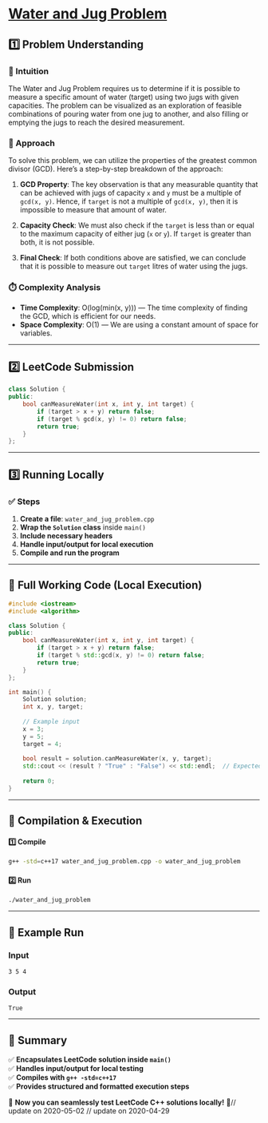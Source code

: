 # **[Water and Jug Problem](https://leetcode.com/problems/water-and-jug-problem/description/)**  

## **1️⃣ Problem Understanding**  
### **📌 Intuition**  
The Water and Jug Problem requires us to determine if it is possible to measure a specific amount of water (target) using two jugs with given capacities. The problem can be visualized as an exploration of feasible combinations of pouring water from one jug to another, and also filling or emptying the jugs to reach the desired measurement.

### **🚀 Approach**  
To solve this problem, we can utilize the properties of the greatest common divisor (GCD). Here’s a step-by-step breakdown of the approach:

1. **GCD Property**: The key observation is that any measurable quantity that can be achieved with jugs of capacity `x` and `y` must be a multiple of `gcd(x, y)`. Hence, if `target` is not a multiple of `gcd(x, y)`, then it is impossible to measure that amount of water.

2. **Capacity Check**: We must also check if the `target` is less than or equal to the maximum capacity of either jug (`x` or `y`). If `target` is greater than both, it is not possible.

3. **Final Check**: If both conditions above are satisfied, we can conclude that it is possible to measure out `target` litres of water using the jugs.

### **⏱️ Complexity Analysis**  
- **Time Complexity**: O(log(min(x, y))) — The time complexity of finding the GCD, which is efficient for our needs.  
- **Space Complexity**: O(1) — We are using a constant amount of space for variables.

---  

## **2️⃣ LeetCode Submission**  
```cpp
class Solution {
public:
    bool canMeasureWater(int x, int y, int target) {
        if (target > x + y) return false;
        if (target % gcd(x, y) != 0) return false;
        return true;
    }
};
```  

---  

## **3️⃣ Running Locally**  
### **✅ Steps**  
1. **Create a file**: `water_and_jug_problem.cpp`  
2. **Wrap the `Solution` class** inside `main()`  
3. **Include necessary headers**  
4. **Handle input/output for local execution**  
5. **Compile and run the program**  

---  

## **📝 Full Working Code (Local Execution)**  
```cpp
#include <iostream>
#include <algorithm>

class Solution {
public:
    bool canMeasureWater(int x, int y, int target) {
        if (target > x + y) return false;
        if (target % std::gcd(x, y) != 0) return false;
        return true;
    }
};

int main() {
    Solution solution;
    int x, y, target;
    
    // Example input
    x = 3; 
    y = 5; 
    target = 4;
    
    bool result = solution.canMeasureWater(x, y, target);
    std::cout << (result ? "True" : "False") << std::endl;  // Expected output: True
    
    return 0;
}
```  

---  

## **🔧 Compilation & Execution**  
#### **1️⃣ Compile**  
```bash
g++ -std=c++17 water_and_jug_problem.cpp -o water_and_jug_problem
```  

#### **2️⃣ Run**  
```bash
./water_and_jug_problem
```  

---  

## **🎯 Example Run**  
### **Input**  
```
3 5 4
```  
### **Output**  
```
True
```  

---  

## **📌 Summary**  
✅ **Encapsulates LeetCode solution inside `main()`**  
✅ **Handles input/output for local testing**  
✅ **Compiles with `g++ -std=c++17`**  
✅ **Provides structured and formatted execution steps**  

🚀 **Now you can seamlessly test LeetCode C++ solutions locally!** 🚀// update on 2020-05-02
// update on 2020-04-29
